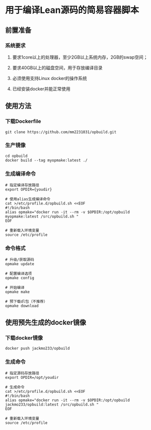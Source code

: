 # 用于编译Lean源码的简易容器脚本

## 前置准备

### 系统要求

1. 要求1core以上的处理器，至少2GB以上系统内存，2GB的swap空间；

2. 要求40GB以上的磁盘空间，用于存放编译目录

3. 必须使用支持Linux docker的操作系统

4. 已经安装docker并能正常使用

## 使用方法

### 下载Dockerfile

    git clone https://github.com/mm2231031/opbuild.git

### 生产镜像

    cd opbuild
    docker build --tag myopmake:latest ./

### 生成编译命令

    # 指定编译存放路径
    export OPDIR={youdir}

    # 使用alias生成编译命令
    cat >/etc/profile.d/opbuild.sh <<EOF
    #!/bin/bash
    alias opmake="docker run -it --rm -v $OPDIR:/opt/opbuild myopmake:latest /src/opbuild.sh "
    EOF

    # 重新载入环境变量
    source /etc/profile
### 命令格式

    # 升级/获取源码
    opmake update

    # 配置编译选项
    opmake config

    # 开始编译
    opmake make

    # 预下载dl包（不推荐）
    opmake download

## 使用预先生成的docker镜像

### 下载docker镜像

    docker push jackmo233/opbuild

### 生成命令

    # 指定源码存放路径
    export OPDIR=/opt/youdir

    # 生成命令
    cat >/etc/profile.d/opbuild.sh <<EOF
    #!/bin/bash
    alias opmake="docker run -it --rm -v $OPDIR:/opt/opbuild jackmo233/opbuild:latest /src/opbuild.sh "
    EOF
    
    # 重新载入环境变量
    source /etc/profile
